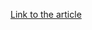 [Link to the article](https://cybersecuritynews.com/ai-turned-as-a-powerful-tool-for-cybercriminals/)
